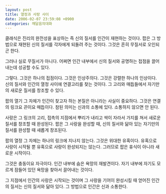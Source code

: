 ```yaml
---
layout: post
title: 열정과 사랑 사이
date: 2006-02-07 23:59:08 +0900
categories: 깨달음의대화
---
```

클래식은 진리의 완전성을 표상하는 즉 신의 질서를 인간이 재현하는 것이다. 팝은 그 방법으로 재현된 신의 질서를 각자에게 되돌려 주는 것이다. 그것은 흔히 무질서로 오인되곤 한다. 
  

  
그러나 실로 무질서가 아니다. 어쩌면 인간 내부에서 신의 질서와 공명하는 접점을 끌어내는데 성공할 수도 있다. 
  

  
그렇다. 그것은 하나의 접점이다. 그것은 인상주의다. 그것은 강렬한 하나의 인상이다. 신의 질서와 인간의 열정 사이에 연결고리를 찾는 것이다. 그 고리와 매듭들에서 자기만의 새로운 질서를 창조할 수 있다. 
  

  
팝의 열기 그 자체가 인간이 찾고자 하는 본질은 아니라는 사실이 중요하다. 그것은 연결의 링크요 끈이요 매듭이다. 참된 의미는 신과의 소통에 있다. 소통하지 않으면 안 된다. 
  

  
사랑은 그 링크의 고리, 접촉의 지점에서 뿌리가 내리고 싹이 자라서 가지를 쳐서 새로운 질서를 창조할 때 완성된다. 팝은 그 사랑을 완성할 때, 신의 질서와 닮아 있는 자기만의 질서를 완성할 때 새롭게 창조된다. 
  

  
팝의 열정 그 자체는 하나의 링크에 지나지 않는다. 그것은 위대한 유혹이다. 유혹으로 사랑이 시작될 뿐 유혹으로 사랑이 완성되지는 않는다. 그러므로 팝은 휴식이 아니라 새로운 시작이다. 
  

  
그것은 충동이요 자극이다. 인간 내부에 숨은 욕망의 재발견이다. 자기 내부에 자기도 모르게 잠들어 있던 욕망을 찾아서 끌어내는 것이다. 
  

  
그 지점에서 인간의 사랑은 시작되는 것이며 그 사랑을 기어이 완성시킬 때 얻어진 인간의 질서는 신의 질서와 닮아 있다. 그 방법으로 인간은 신과 소통한다.
